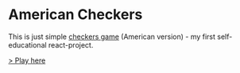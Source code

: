 # American Checkers

This is just simple [checkers game](https://crydy.github.io/checkers-css/) (American version) - my first self-educational react-project.

[> Play here](https://crydy.github.io/checkers-css/)
